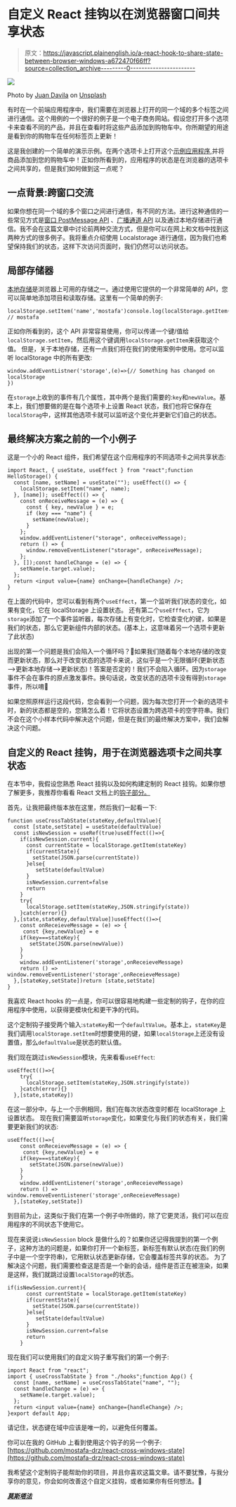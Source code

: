 # 自定义 React 挂钩以在浏览器窗口间共享状态

> 原文：<https://javascript.plainenglish.io/a-react-hook-to-share-state-between-browser-windows-a672470f66ff?source=collection_archive---------0----------------------->

![](img/7b8902d04bbf4a749cdb5636bf45e0ec.png)

Photo by [Juan Davila](https://unsplash.com/@juanster?utm_source=unsplash&utm_medium=referral&utm_content=creditCopyText) on [Unsplash](https://unsplash.com/t/nature?utm_source=unsplash&utm_medium=referral&utm_content=creditCopyText)

有时在一个前端应用程序中，我们需要在浏览器上打开的同一个域的多个标签之间进行通信。这个用例的一个很好的例子是一个电子商务网站。假设您打开多个选项卡来查看不同的产品，并且在查看时将这些产品添加到购物车中。你所期望的用途是看到你的购物车在任何标签页上更新！

这是我创建的一个简单的演示示例。在两个选项卡上打开这个[示例应用程序](https://mostafa-drz.github.io/react-cross-windows-state/),并将商品添加到您的购物车中！正如你所看到的，应用程序的状态是在浏览器的选项卡之间共享的，但是我们如何做到这一点呢？

## 一点背景:跨窗口交流

如果你想在同一个域的多个窗口之间进行通信，有不同的方法。进行这种通信的一些常见方式是[窗口 PostMessage API](https://developer.mozilla.org/en-US/docs/Web/API/Window/postMessage) 、[广播通道 API](https://developer.mozilla.org/en-US/docs/Web/API/Broadcast_Channel_API) 以及通过本地存储进行通信。我不会在这篇文章中讨论前两种交流方式，但是你可以在网上和文档中找到这两种方式的很多例子。我将重点介绍使用 Localstorage 进行通信，因为我们也希望保持我们的状态，这样下次访问页面时，我们仍然可以访问状态。

## 局部存储器

[本地存储](https://developer.mozilla.org/en-US/docs/Web/API/Window/localStorage)是浏览器上可用的存储之一。通过使用它提供的一个非常简单的 API，您可以简单地添加项目和读取存储。这里有一个简单的例子:

```
localStorage.setItem('name','mostafa')console.log(localStorage.getItem('name'))
// mostafa
```

正如你所看到的，这个 API 非常容易使用，你可以传递一个键/值给`localStorage.setItem`，然后用这个键调用`localStorage.getItem`来获取这个值。
但是，关于本地存储，还有一点我们将在我们的使用案例中使用。您可以监听 localStorage 中的所有更改:

```
window.addEventListner('storage',(e)=>{// Something has changed on localStorage 
})
```

在`storage`上收到的事件有几个属性，其中两个是我们需要的:`key`和`newValue`。基本上，我们想要做的是在每个选项卡上设置 React 状态，我们也将它保存在`localStorag`中，这样其他选项卡就可以监听这个变化并更新它们自己的状态。

## 最终解决方案之前的一个小例子

这是一个小的 React 组件，我们希望在这个应用程序的不同选项卡之间共享状态:

```
import React, { useState, useEffect } from "react";function HelloStorage() {
  const [name, setName] = useState(""); useEffect(() => {
    localStorage.setItem("name", name);
  }, [name]); useEffect(() => {
    const onReceiveMessage = (e) => {
      const { key, newValue } = e;
      if (key === "name") {
        setName(newValue);
      }
    };
    window.addEventListener("storage", onReceiveMessage);
    return () => {
      window.removeEventListener("storage", onReceiveMessage);
    };
  }, []);const handleChange = (e) => {
    setName(e.target.value);
  };
  return <input value={name} onChange={handleChange} />;
}
```

在上面的代码中，您可以看到有两个`useEffect`，第一个监听我们状态的变化，如果有变化，它在 localStorage 上设置状态。
还有第二个`useEfffect`，它为`storage`添加了一个事件监听器，每次存储上有变化时，它检查变化的键，如果是我们的状态，那么它更新组件内部的状态。(基本上，这意味着另一个选项卡更新了此状态)

出现的第一个问题是我们会陷入一个循环吗？🤔如果我们随着每个本地存储的改变而更新状态，那么对于改变状态的选项卡来说，这似乎是一个无限循环(更新状态—>更新本地存储—>更新状态)！答案是否定的！我们不会陷入循环。因为`storage`事件不会在事件的原点激发事件。换句话说，改变状态的选项卡没有得到`storage`事件，所以唷👏

如果您照原样运行这段代码，您会看到一个问题，因为每次您打开一个新的选项卡时，新的状态都是空的，您猜怎么着！它将状态设置为跨选项卡的空字符串。我们不会在这个小样本代码中解决这个问题，但是在我们的最终解决方案中，我们会解决这个问题。

## 自定义的 React 挂钩，用于在浏览器选项卡之间共享状态

在本节中，我假设您熟悉 React 挂钩以及如何构建定制的 React 挂钩。如果你想了解更多，我推荐你看看 React 文档上的[钩子部分。](https://reactjs.org/docs/hooks-intro.html)

首先，让我把最终版本放在这里，然后我们一起看一下:

```
function useCrossTabState(stateKey,defaultValue){
  const [state,setState] = useState(defaultValue)
  const isNewSession = useRef(true)useEffect(()=>{
    if(isNewSession.current){
      const currentState = localStorage.getItem(stateKey)
      if(currentState){
        setState(JSON.parse(currentState))
      }else{
         setState(defaultValue)
      }
      isNewSession.current=false
      return
    }
    try{
      localStorage.setItem(stateKey,JSON.stringify(state))
    }catch(error){}
  },[state,stateKey,defaultValue])useEffect(()=>{
    const onReceieveMessage = (e) => {
     const {key,newValue} = e
    if(key===stateKey){
       setState(JSON.parse(newValue))
    } 
    }
    window.addEventListener('storage',onReceieveMessage)
    return () => window.removeEventListener('storage',onReceieveMessage)
  },[stateKey,setState])return [state,setState]
}
```

我喜欢 React hooks 的一点是，你可以很容易地构建一些定制的钩子，在你的应用程序中使用，以获得更模块化和更干净的代码。

这个定制钩子接受两个输入:`stateKey`和一个`defaultValue`。基本上，`stateKey`是我们调用`localStorage.setItem`时想要使用的键，如果`localStorage`上还没有设置值，那么`defaultValue`是状态的默认值。

我们现在跳过`isNewSession`模块，先来看看`useEffect`:

```
useEffect(()=>{
    try{
      localStorage.setItem(stateKey,JSON.stringify(state))
    }catch(error){}
  },[state,stateKey])
```

在这一部分中，与上一个示例相同，我们在每次状态改变时都在 localStorage 上设置状态。
现在我们需要监听`storage`变化，如果变化与我们的状态有关，我们需要更新我们的状态:

```
useEffect(()=>{
    const onReceieveMessage = (e) => {
     const {key,newValue} = e
    if(key===stateKey){
       setState(JSON.parse(newValue))
    } 
    }
    window.addEventListener('storage',onReceieveMessage)
    return () => window.removeEventListener('storage',onReceieveMessage)
  },[stateKey,setState])
```

到目前为止，这类似于我们在第一个例子中所做的，除了它更灵活，我们可以在应用程序的不同状态下使用它。

现在来说说`isNewSession` block 是做什么的？如果你还记得我提到的第一个例子，这种方法的问题是，如果你打开一个新标签，新标签有默认状态(在我们的例子中是一个空字符串)，它用默认状态更新存储，它会覆盖标签共享的状态。
为了解决这个问题，我们需要检查这是否是一个新的会话，组件是否正在被渲染，如果是这样，我们就跳过设置`localStorage`的状态。

```
if(isNewSession.current){
      const currentState = localStorage.getItem(stateKey)
      if(currentState){
        setState(JSON.parse(currentState))
      }else{
         setState(defaultValue)
      }
      isNewSession.current=false
      return
    }
```

现在我们可以使用我们的自定义钩子重写我们的第一个例子:

```
import React from "react";
import { useCrossTabState } from "./hooks";function App() {
  const [name, setName] = useCrossTabState("name", "");
  const handleChange = (e) => {
    setName(e.target.value);
  };
  return <input value={name} onChange={handleChange} />;
}export default App;
```

请记住，状态键在域中应该是唯一的，以避免任何覆盖。

你可以在我的 GitHub 上看到使用这个钩子的另一个例子:[https://github.com/mostafa-drz/react-cross-windows-state](https://github.com/mostafa-drz/react-cross-windows-state)

我希望这个定制钩子能帮助你的项目，并且你喜欢这篇文章。请不要犹豫，与我分享你的意见，你会如何改善这个自定义挂钩，或者如果你有任何想法。🍻

[***莫斯塔法***](https://www.linkedin.com/in/mostafa-darehzereshki/)